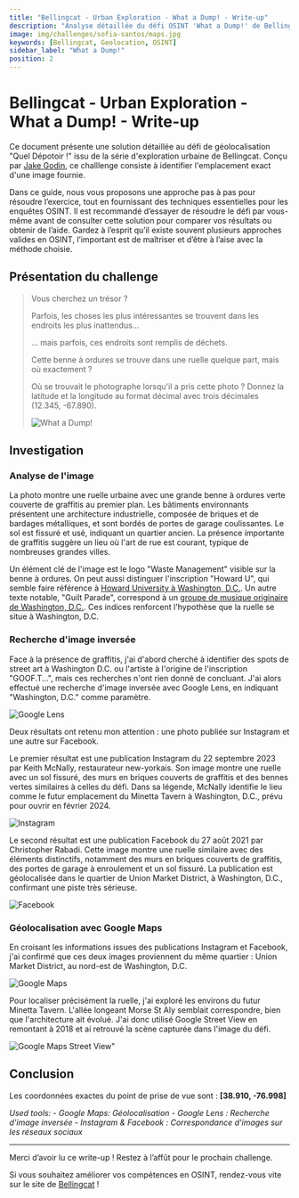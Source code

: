 ```yaml
---
title: "Bellingcat - Urban Exploration - What a Dump! - Write-up"
description: "Analyse détaillée du défi OSINT 'What a Dump!' de Bellingcat : indices visuels, recherche inversée et outils de cartographie pour localiser précisément l'image."
image: img/challenges/sofia-santos/maps.jpg
keywords: [Bellingcat, Geolocation, OSINT]
sidebar_label: "What a Dump!"
position: 2
---
```


# Bellingcat - Urban Exploration - What a Dump! - Write-up

Ce document présente une solution détaillée au défi de géolocalisation "Quel Dépotoir !" issu de la série d'exploration urbaine de Bellingcat. Conçu par [Jake Godin](https://www.bellingcat.com/author/jakegodin/), ce challlenge consiste à identifier l'emplacement exact d'une image fournie.

Dans ce guide, nous vous proposons une approche pas à pas pour résoudre l’exercice, tout en fournissant des techniques essentielles pour les enquêtes OSINT. Il est recommandé d’essayer de résoudre le défi par vous-même avant de consulter cette solution pour comparer vos résultats ou obtenir de l’aide. Gardez à l’esprit qu’il existe souvent plusieurs approches valides en OSINT, l’important est de maîtriser et d’être à l’aise avec la méthode choisie.

## Présentation du challenge

> Vous cherchez un trésor ?
>
> Parfois, les choses les plus intéressantes se trouvent dans les endroits les plus inattendus...
>
> ... mais parfois, ces endroits sont remplis de déchets.
>
> Cette benne à ordures se trouve dans une ruelle quelque part, mais où exactement ?
>
> Où se trouvait le photographe lorsqu'il a pris cette photo ? Donnez la latitude et la longitude au format décimal avec trois décimales (12.345, -67.890).
>
> ![What a Dump!](/img/challenges/bellingcat/urban-exploration/what-a-dump-1.jpg "What a Dump!")

## Investigation

### Analyse de l'image

La photo montre une ruelle urbaine avec une grande benne à ordures verte couverte de graffitis au premier plan. Les bâtiments environnants présentent une architecture industrielle, composée de briques et de bardages métalliques, et sont bordés de portes de garage coulissantes. Le sol est fissuré et usé, indiquant un quartier ancien. La présence importante de graffitis suggère un lieu où l'art de rue est courant, typique de nombreuses grandes villes.

Un élément clé de l'image est le logo "Waste Management" visible sur la benne à ordures. On peut aussi distinguer l'inscription "Howard U", qui semble faire référence à [Howard University à Washington, D.C.](https://fr.wikipedia.org/wiki/Universit%C3%A9_Howard). Un autre texte notable, "Guilt Parade", correspond à un [groupe de musique originaire de Washington, D.C.](https://guiltparade.bandcamp.com/music). Ces indices renforcent l'hypothèse que la ruelle se situe à Washington, D.C.

### Recherche d'image inversée

Face à la présence de graffitis, j'ai d'abord cherché à identifier des spots de street art à Washington D.C. ou l'artiste à l'origine de l'inscription "GOOF.T...", mais ces recherches n'ont rien donné de concluant. J'ai alors effectué une recherche d'image inversée avec Google Lens, en indiquant "Washington, D.C." comme paramètre.

![Google Lens](/img/challenges/bellingcat/urban-exploration/what-a-dump-2.png "Google Lens")

Deux résultats ont retenu mon attention : une photo publiée sur Instagram et une autre sur Facebook.

Le premier résultat est une publication Instagram du 22 septembre 2023 par Keith McNally, restaurateur new-yorkais. Son image montre une ruelle avec un sol fissuré, des murs en briques couverts de graffitis et des bennes vertes similaires à celles du défi. Dans sa légende, McNally identifie le lieu comme le futur emplacement du Minetta Tavern à Washington, D.C., prévu pour ouvrir en février 2024.

![Instagram](/img/challenges/bellingcat/urban-exploration/what-a-dump-3.png "Instagram")

Le second résultat est une publication Facebook du 27 août 2021 par Christopher Rabadi. Cette image montre une ruelle similaire avec des éléments distinctifs, notamment des murs en briques couverts de graffitis, des portes de garage à enroulement et un sol fissuré. La publication est géolocalisée dans le quartier de Union Market District, à Washington, D.C., confirmant une piste très sérieuse.

![Facebook](/img/challenges/bellingcat/urban-exploration/what-a-dump-4.png "Facebook")

### Géolocalisation avec Google Maps

En croisant les informations issues des publications Instagram et Facebook, j'ai confirmé que ces deux images proviennent du même quartier : Union Market District, au nord-est de Washington, D.C.

![Google Maps](/img/challenges/bellingcat/urban-exploration/what-a-dump-5.png "Google Maps")

Pour localiser précisément la ruelle, j'ai exploré les environs du futur Minetta Tavern. L'allée longeant Morse St Aly semblait correspondre, bien que l'architecture ait évolué. J'ai donc utilisé Google Street View en remontant à 2018 et ai retrouvé la scène capturée dans l'image du défi.

![Google Maps Street View"](/img/challenges/bellingcat/urban-exploration/what-a-dump-6.png "Google Maps Street View")

## Conclusion

Les coordonnées exactes du point de prise de vue sont : **[38.910, -76.998]**

<em>
Used tools:
- Google Maps: Géolocalisation
- Google Lens : Recherche d'image inversée
- Instagram & Facebook : Correspondance d'images sur les réseaux sociaux
</em>

---

Merci d’avoir lu ce write-up ! Restez à l’affût pour le prochain challenge.

Si vous souhaitez améliorer vos compétences en OSINT, rendez-vous vite sur le site de [Bellingcat](https://www.bellingcat.com/) !
